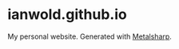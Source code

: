 # ianwold.github.io

My personal website. Generated with [Metalsharp](https://github.com/ianwold/metalsharp).
